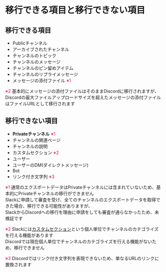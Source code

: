 # 移行できる項目と移行できない項目

## 移行できる項目

- Publicチャンネル
- アーカイブされたチャンネル
- チャンネルのトピック
- チャンネルのメッセージ
- チャンネルのピン留めアイテム
- チャンネルのリプライメッセージ
- メッセージの添付ファイル <span style="color:crimson;">※1</span>

<span style="color:crimson;">※2</span> 基本的にメッセージの添付ファイルはそのままDiscordに移行されますが、  
Discordの最大ファイルアップロードサイズを超えたメッセージの添付ファイルはファイルURLとして移行されます  

## 移行できない項目

- **Privateチャンネル** <span style="color:crimson;">※1</span>
- チャンネルの関連ページ
- チャンネルの説明
- カスタムセクション <span style="color:crimson;">※2</span>
- ユーザー
- ユーザーのDM(ダイレクトメッセージ)
- Bot
- リンク付き文字列 <span style="color:crimson;">※3</span>

<span style="color:crimson;">※1</span> 通常のエクスポートデータはPrivateチャンネルには含まれていないため、基本的にPrivateチャンネルの移行ができません  
Slackに申請して審査を受け、全てのチャンネルのエクスポートデータを取得できた場合、移行できる可能性がありますが、  
SlackからDiscordへの移行を理由に申請をしても審査が通らなかったため、未検証です  

<span style="color:crimson;">※2</span> Slackには[カスタムセクション](https://slack.com/intl/ja-jp/help/articles/360043207674-%E3%82%AB%E3%82%B9%E3%82%BF%E3%83%A0%E3%82%BB%E3%82%AF%E3%82%B7%E3%83%A7%E3%83%B3%E3%82%92%E4%BD%BF%E7%94%A8%E3%81%97%E3%81%A6%E3%82%B5%E3%82%A4%E3%83%89%E3%83%90%E3%83%BC%E3%82%92%E6%95%B4%E7%90%86%E3%81%99%E3%82%8B)という個人単位でチャンネルのカテゴライズを行える機能があります  
Discordでは現在個人単位でチャンネルのカテゴライズを行える機能がないため、移行できません  

<span style="color:crimson;">※3</span> Discordではリンク付き文字列を表現できないため、単なるURLのリンクに置換されます  
